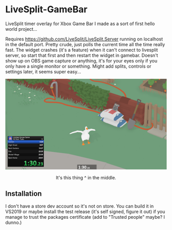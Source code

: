 # LiveSplit-GameBar
LiveSplit timer overlay for Xbox Game Bar I made as a sort of first hello world project...

Requires https://github.com/LiveSplit/LiveSplit.Server running on localhost in the default port. Pretty crude, just polls the current time all the time really fast. The widget crashes (it's a feature) when it can't connect to livesplit server, so start that first and then restart the widget in gamebar. Doesn't show up on OBS game capture or anything, it's for your eyes only if you only have a single monitor or something. Might add splits, controls or settings later, it seems super easy...

![Example](https://raw.githubusercontent.com/Dregu/LiveSplit-GameBar/master/LiveSplit-GameBar.png)
<p align='center'>It's this thing ^ in the middle.</p>

## Installation

I don't have a store dev account so it's not on store. You can build it in VS2019 or maybe install the test release (it's self signed, figure it out) if you manage to trust the packages certificate (add to "Trusted people" maybe? I dunno.)
